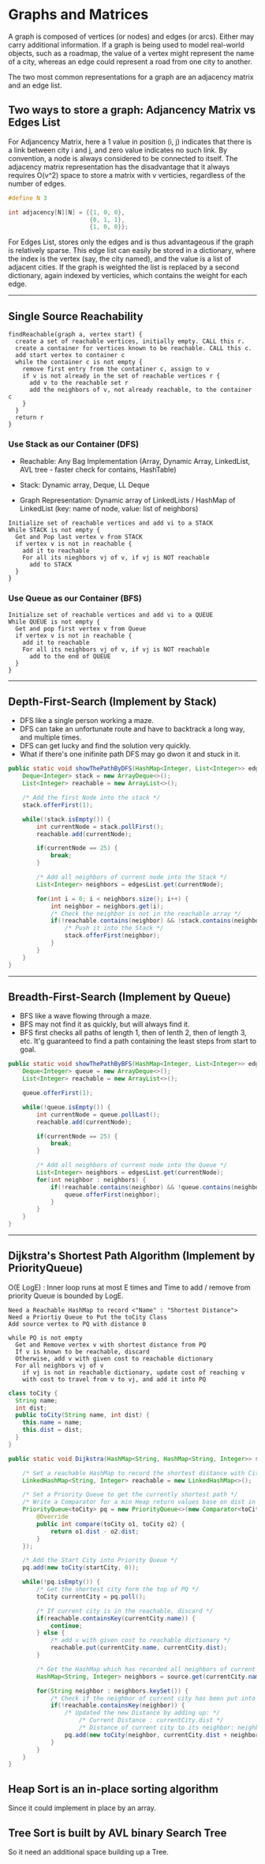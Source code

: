 # Graphs and Matrices

A graph is composed of vertices (or nodes) and edges (or arcs). Either may carry additional information. If a graph is being used to model real-world objects, such as a roadmap, the value of a vertex might represent the name of a city, whereas an edge could represent a road from one city to another.


The two most common representations for a graph are an adjacency matrix and an edge list. 

## Two ways to store a graph: Adjancency Matrix vs Edges List

For Adjancency Matrix, here a 1 value in position (i, j) indicates that there is a link between city i and j, and zero value indicates no such link. By convention, a node is always considered to be connected to itself. The adjacency matrix representation has the disadvantage that it always requires O(v^2) space to store a matrix with v verticies, regardless of the number of edges. 

```c
#define N 3

int adjacency[N][N] = {{1, 0, 0},
                       {0, 1, 1},
                       {1, 0, 0}};
```

For Edges List, stores only the edges and is thus advantageous if the graph is
relatively sparse. This edge list can easily be stored in a dictionary, where the index is the vertex (say, the city named), and the value is a list of adjacent cities. If the graph is weighted the list is replaced by a second dictionary, again indexed by verticies, which contains the weight for each edge.

***

## Single Source Reachability

```
findReachable(graph a, vertex start) {
  create a set of reachable vertices, initially empty. CALL this r.
  create a container for vertices known to be reachable. CALL this c.
  add start vertex to container c
  while the container c is not empty {
    remove first entry from the contatiner c, assign to v
    if v is not already in the set of reachable vertices r {
      add v to the reachable set r
      add the neighbors of v, not already reachable, to the container c
    }
  }
  return r 
}
```


### Use Stack as our Container (DFS)

- Reachable: Any Bag Implementation (Array, Dynamic Array, LinkedList, AVL tree - faster check for contains, HashTable)

- Stack: Dynamic array, Deque, LL Deque

- Graph Representation: Dynamic array of LinkedLists / HashMap of LinkedList (key: name of node, value: list of neighbors)

```
Initialize set of reachable vertices and add vi to a STACK
While STACK is not empty {
  Get and Pop last vertex v from STACK
  if vertex v is not in reachable {
    add it to reachable
    For all its nieghbors vj of v, if vj is NOT reachable
      add to STACK
  }
}
```

### Use Queue as our Container (BFS)

```
Initialize set of reachable vertices and add vi to a QUEUE
While QUEUE is not empty {
  Get and pop first vertex v from Queue
  if vertex v is not in reachable {
    add it to reachable
    For all its neighbors vj of v, if vj is NOT reachable
      add to the end of QUEUE
  } 
}
```

***

## Depth-First-Search (Implement by Stack)
- DFS like a single person working a maze.
- DFS can take an unfortunate route and have to backtrack a long way, and multiple times.
- DFS can get lucky and find the solution very quickly.
- What if there's one inifinite path DFS may go dwon it and stuck in it.

```java
public static void showThePathByDFS(HashMap<Integer, List<Integer>> edgesList) {
    Deque<Integer> stack = new ArrayDeque<>();
    List<Integer> reachable = new ArrayList<>();

    /* Add the first Node into the stack */
    stack.offerFirst(1);

    while(!stack.isEmpty()) {
        int currentNode = stack.pollFirst();
        reachable.add(currentNode);

        if(currentNode == 25) {
            break;
        }

        /* Add all neighbors of current node into the Stack */
        List<Integer> neighbors = edgesList.get(currentNode);

        for(int i = 0; i < neighbors.size(); i++) {
            int neighbor = neighbors.get(i);
            /* Check the neighbor is not in the reachable array */
            if(!reachable.contains(neighbor) && !stack.contains(neighbor)) {
                /* Push it into the Stack */
                stack.offerFirst(neighbor);
            }
        }
    }
}
```

***

## Breadth-First-Search (Implement by Queue)
- BFS like a wave flowing through a maze.
- BFS may not find it as quickly, but will always find it.
- BFS first checks all paths of length 1, then of lenth 2, then of length 3, etc. It'g guaranteed to find a path containing the least steps from start to goal.

```java
public static void showThePathByBFS(HashMap<Integer, List<Integer>> edgesList) {
    Deque<Integer> queue = new ArrayDeque<>();
    List<Integer> reachable = new ArrayList<>();

    queue.offerFirst(1);

    while(!queue.isEmpty()) {
        int currentNode = queue.pollLast();
        reachable.add(currentNode);

        if(currentNode == 25) {
            break;
        }

        /* Add all neighbors of current node into the Queue */
        List<Integer> neighbors = edgesList.get(currentNode);
        for(int neighbor : neighbors) {
            if(!reachable.contains(neighbor) && !queue.contains(neighbor)) {
                queue.offerFirst(neighbor);
            }
        }
    }
}
```

***

## Dijkstra's Shortest Path Algorithm (Implement by PriorityQueue)

O(E LogE) : Inner loop runs at most E times and Time to add / remove from priority Queue is bounded by LogE.

```
Need a Reachable HashMap to record <"Name" : "Shortest Distance">
Need a Priortiy Queue to Put the toCity Class
Add source vertex to PQ with distance 0

while PQ is not empty
  Get and Remove vertex v with shortest distance from PQ
  If v is known to be reachable, discard
  Otherwise, add v with given cost to reachable dictionary 
  For all neighbors vj of v
    if vj is not in reachable dictionary, update cost of reaching v 
    with cost to travel from v to vj, and add it into PQ
```

```java
class toCity {
  String name;
  int dist;
  public toCity(String name, int dist) {
    this.name = name;
    this.dist = dist;
  }
}

public static void Dijkstra(HashMap<String, HashMap<String, Integer>> source, String startCity) {

    /* Set a reachable HashMap to record the shortest distance with City */
    LinkedHashMap<String, Integer> reachable = new LinkedHashMap<>();

    /* Set a Priority Queue to get the currently shortest path */
    /* Write a Comparator for a min Heap return values base on dist in class*/
    PriorityQueue<toCity> pq = new PriorityQueue<>(new Comparator<toCity>() {
        @Override
        public int compare(toCity o1, toCity o2) {
            return o1.dist - o2.dist;
        }
    });

    /* Add the Start City into Priority Queue */
    pq.add(new toCity(startCity, 0));

    while(!pq.isEmpty()) {
        /* Get the shortest city form the top of PQ */
        toCity currentCity = pq.poll();

        /* If current city is in the reachable, discard */
        if(reachable.containsKey(currentCity.name)) {
            continue;
        } else {
            /* add v with given cost to reachable dictionary */
            reachable.put(currentCity.name, currentCity.dist);
        }

        /* Get the HashMap which has recorded all neighbors of current City */
        HashMap<String, Integer> neighbors = source.get(currentCity.name);

        for(String neighbor : neighbors.keySet()) {
            /* Check if the neighbor of current city has been put into reachable map */
            if(!reachable.containsKey(neighbor)) {
                /* Updated the new Distance by adding up: */
                    /* Current Distance : currentCity.dist */
                    /* Distance of current city to its neighbor: neighbors.get(neighbor) */
                pq.add(new toCity(neighbor, currentCity.dist + neighbors.get(neighbor)));
            }
        }
    }
}
```

## Heap Sort is an in-place sorting algorithm 
Since it could implement in place by an array.

## Tree Sort is built by AVL binary Search Tree
So it need an additional space building up a Tree.
